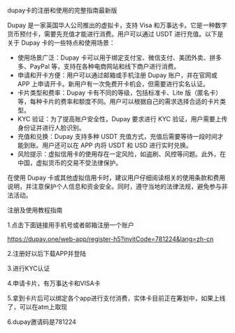 dupay卡的注册和使用的完整指南最新版

Dupay 是一家英国华人公司推出的虚拟卡，支持 Visa 和万事达卡。它是一种数字货币预付卡，需要先充值才能进行消费。用户可以通过 USDT 进行充值。以下是关于 Dupay 卡的一些特点和使用场景：
 
- 使用场景广泛：Dupay 卡可以用于绑定支付宝、微信支付、美团外卖、拼多多、PayPal 等，支持在各种电商网站和线下商户进行消费。
- 申请和开卡方便：用户可以通过邮箱或手机注册 Dupay 账户，并在官网或 APP 上申请开卡。新用户有一次免费开卡机会，但需要进行实名认证。
- 卡片类型和费率：Dupay 卡有不同的等级，包括标准卡、Lite 版（匿名卡）等，每种卡片的费率和额度不同。用户可以根据自己的需求选择合适的卡片类型。
- KYC 验证：为了提高账户安全性，Dupay 要求进行 KYC 验证，用户需要上传身份证并进行人脸识别。
- 充值和兑换：Dupay 支持多种 USDT 充值方式，充值后需要等待一段时间才能到账。用户还可以在 APP 内将 USDT 和 USD 进行实时兑换。
- 风险提示：虚拟信用卡的使用存在一定风险，如盗刷、风控等问题。此外，在中国，虚拟货币的交易不受法律保护。
 
在使用 Dupay 卡或其他虚拟信用卡时，建议用户仔细阅读相关的使用条款和费用说明，并注意保护个人信息和资金安全。同时，遵守当地的法律法规，避免参与非法活动。

注册及使用教程指南

1.点击下面链接用手机号或者邮箱注册一个账户

https://dupay.one/web-app/register-h5?invitCode=781224&lang=zh-cn

2.注册好以后下载APP并登陆

3.进行KYC认证

4.申请卡片，有万事达卡和VISA卡

5.拿到卡片后可以绑定各个app进行支付消费，实体卡目前正在筹划中，如果上线了，可以在atm上取现

6.dupay邀请码是781224